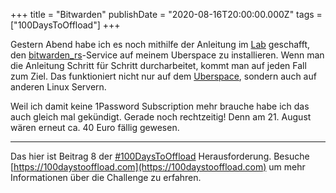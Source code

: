 +++
title = "Bitwarden"
publishDate = "2020-08-16T20:00:00.000Z"
tags = ["100DaysToOffload"]
+++

Gestern Abend habe ich es noch mithilfe der Anleitung im [Lab](https://lab.uberspace.de/guide_bitwarden.html) geschafft, den [bitwarden_rs](https://github.com/dani-garcia/bitwarden_rs)-Service auf meinem Uberspace zu installieren. Wenn man die Anleitung Schritt für Schritt durcharbeitet, kommt man auf jeden Fall zum Ziel. Das funktioniert nicht nur auf dem [Uberspace](https://uberspace.de), sondern auch auf anderen Linux Servern.

Weil ich damit keine 1Password Subscription mehr brauche habe ich das auch gleich mal gekündigt. Gerade noch rechtzeitig! Denn am 21. August wären erneut ca. 40 Euro fällig gewesen.

---

Das hier ist Beitrag 8 der [#100DaysToOffload](/tag/100DaysToOffload) Herausforderung. Besuche [https://100daystooffload.com](https://100daystooffload.com) um mehr Informationen über die Challenge zu erfahren.